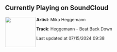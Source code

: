 ## Currently Playing on SoundCloud

[<img align="left" width="100" src="https://i1.sndcdn.com/artworks-rGpDE0FKpI0csAwy-GgjkLg-t500x500.jpg">](https://soundcloud.com/mikaheggemann/heggemann-beat-back-down-1)

**Artist**: Mika Heggemann 

**Track**: Heggemann - Beat Back Down

Last updated at 07/15/2024 09:38
